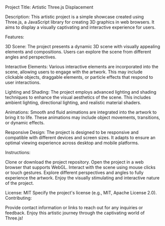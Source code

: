 Project Title: Artistic Three.js Displacement

Description:
This artistic project is a simple showcase created using Three.js, a JavaScript library for creating 3D graphics in web browsers. It aims to display a visually captivating and interactive experience for users.

Features:

3D Scene: The project presents a dynamic 3D scene with visually appealing elements and compositions. Users can explore the scene from different angles and perspectives.

Interactive Elements: Various interactive elements are incorporated into the scene, allowing users to engage with the artwork. This may include clickable objects, draggable elements, or particle effects that respond to user interactions.

Lighting and Shading: The project employs advanced lighting and shading techniques to enhance the visual aesthetics of the scene. This includes ambient lighting, directional lighting, and realistic material shaders.

Animations: Smooth and fluid animations are integrated into the artwork to bring it to life. These animations may include object movements, transitions, or dynamic effects.

Responsive Design: The project is designed to be responsive and compatible with different devices and screen sizes. It adapts to ensure an optimal viewing experience across desktop and mobile platforms.

Instructions:

Clone or download the project repository.
Open the project in a web browser that supports WebGL.
Interact with the scene using mouse clicks or touch gestures.
Explore different perspectives and angles to fully experience the artwork.
Enjoy the visually stimulating and interactive nature of the project.

License: MIT
Specify the project's license (e.g., MIT, Apache License 2.0).
Contributing:


Provide contact information or links to reach out for any inquiries or feedback.
Enjoy this artistic journey through the captivating world of Three.js!